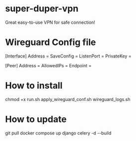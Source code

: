 # super-duper-vpn
Great easy-to-use VPN for safe connection!

# Wireguard Config file
[Interface]
Address = 
SaveConfig = 
ListenPort = 
PrivateKey = 

[Peer]
Address =
AllowedIPs =
Endpoint =


# How to install
chmod +x run.sh apply_wireguard_conf.sh wireguard_logs.sh


# How to update
git pull
docker compose up django celery -d --build